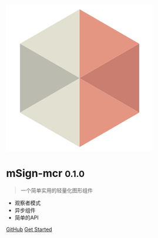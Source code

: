 ![logo](_media/favicon.svg)

# mSign-mcr <small>0.1.0</small>

> 一个简单实用的轻量化图形组件

- 观察者模式
- 异步组件
- 简单的API

[GitHub](https://github.com/modelsign/mcr)
[Get Started](quick_start)
